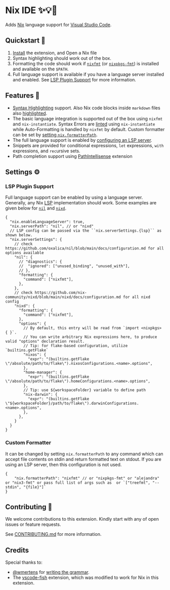 # Nix IDE ✨💡🌟

Adds [Nix](https://nixos.org/) language support for [Visual Studio Code](https://code.visualstudio.com/).

## Quickstart 🚀

1. [Install](./install.md) the extension, and Open a Nix file
1. Syntax highlighting should work out of the box.
1. Formatting the code should work if [`nixfmt`](https://github.com/NixOS/nixfmt) (or [`nixpkgs-fmt`](https://github.com/nix-community/nixpkgs-fmt)) is installed and available on the `$PATH`.
1. Full language support is available if you have a language server installed and enabled. See [LSP Plugin Support](#lsp-plugin-support) for more information.

## Features 🎯

- [Syntax Highlighting](./images/docs/nix-syntax-highlight.png) support. Also Nix code blocks inside `markdown` files also [highlighted](./images/docs/md-embed-nix.png).
- The basic language integration is supported out of the box using `nixfmt` and `nix-instantiate`. Syntax Errors are [linted](./images/docs/linting.png) using `nix-instantiate` while Auto-Formatting is handled by `nixfmt` by default. Custom formatter can be set by [setting `nix.formatterPath`](#custom-formatter).
- The full language support is enabled by [configuring an LSP server](#lsp-plugin-support).
- Snippets are provided for conditional expressions, `let` expressions, `with` expressions, and `rec`ursive sets.
- Path completion support using [PathIntellisense](https://github.com/ChristianKohler/PathIntellisense) extension

## Settings ⚙️

### LSP Plugin Support

Full language support can be enabled by using a language server. Generally, any Nix [LSP](https://microsoft.github.io/language-server-protocol/) implementation should work. Some examples are given below for [`nil`](https://github.com/oxalica/nil?tab=readme-ov-file#vscodevscodium-with-nix-ide) and [`nixd`](https://github.com/nix-community/nixd).

```json5
{
  "nix.enableLanguageServer": true,
  "nix.serverPath": "nil", // or "nixd"
  // LSP config can be passed via the ``nix.serverSettings.{lsp}`` as shown below.
  "nix.serverSettings": {
    // check https://github.com/oxalica/nil/blob/main/docs/configuration.md for all options available
    "nil": {
      // "diagnostics": {
      //  "ignored": ["unused_binding", "unused_with"],
      // },
      "formatting": {
        "command": ["nixfmt"],
      },
    },
    // check https://github.com/nix-community/nixd/blob/main/nixd/docs/configuration.md for all nixd config
    "nixd": {
      "formatting": {
        "command": ["nixfmt"],
      },
      "options": {
        // By default, this entry will be read from `import <nixpkgs> { }`.
        // You can write arbitrary Nix expressions here, to produce valid "options" declaration result.
        // Tip: for flake-based configuration, utilize `builtins.getFlake`
        "nixos": {
          "expr": "(builtins.getFlake \"/absolute/path/to/flake\").nixosConfigurations.<name>.options",
        },
        "home-manager": {
          "expr": "(builtins.getFlake \"/absolute/path/to/flake\").homeConfigurations.<name>.options",
        },
        // Tip: use ${workspaceFolder} variable to define path
        "nix-darwin": {
          "expr": "(builtins.getFlake \"${workspaceFolder}/path/to/flake\").darwinConfigurations.<name>.options",
        },
      },
    }
  }
}
```

### Custom Formatter

It can be changed by setting `nix.formatterPath` to any command which can accept file contents on stdin and return formatted text on stdout. If you are using an LSP server, then this configuration is not used.

```json5
{
    "nix.formatterPath": "nixfmt" // or "nixpkgs-fmt" or "alejandra" or "nix3-fmt" or pass full list of args such as  or `["treefmt", "--stdin", "{file}"]`
}
```

## Contributing 💪

We welcome contributions to this extension. Kindly start with any of open issues or feature requests.

See [CONTRIBUTING.md](./CONTRIBUTING.md) for more information.

## Credits

Special thanks to:

- [@wmertens](https://github.com/wmertens) for [writing the grammar](https://github.com/wmertens/sublime-nix/blob/master/nix.tmLanguage).
- The [vscode-fish](https://github.com/bmalehorn/vscode-fish/) extension, which was modified to work for Nix in this extension.
